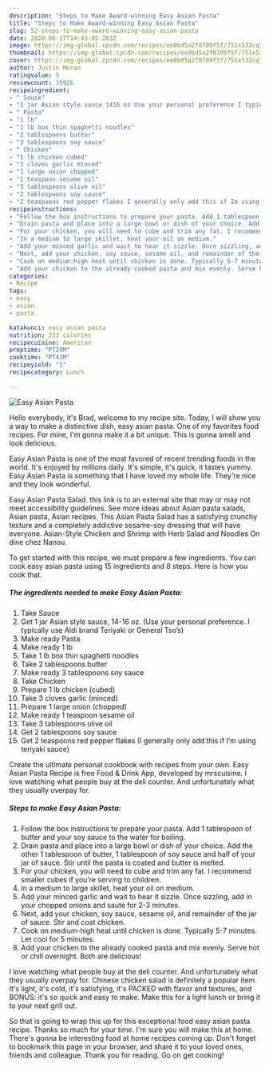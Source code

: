 ```yaml
---
description: "Steps to Make Award-winning Easy Asian Pasta"
title: "Steps to Make Award-winning Easy Asian Pasta"
slug: 52-steps-to-make-award-winning-easy-asian-pasta
date: 2020-06-17T14:43:05.283Z
image: https://img-global.cpcdn.com/recipes/ee8bd5a2f8709f5f/751x532cq70/easy-asian-pasta-recipe-main-photo.jpg
thumbnail: https://img-global.cpcdn.com/recipes/ee8bd5a2f8709f5f/751x532cq70/easy-asian-pasta-recipe-main-photo.jpg
cover: https://img-global.cpcdn.com/recipes/ee8bd5a2f8709f5f/751x532cq70/easy-asian-pasta-recipe-main-photo.jpg
author: Justin Moran
ratingvalue: 5
reviewcount: 39926
recipeingredient:
- " Sauce"
- "1 jar Asian style sauce 1416 oz Use your personal preference I typically use Aldi brand Teriyaki or General Tsos"
- " Pasta"
- "1 lb"
- "1 lb box thin spaghetti noodles"
- "2 tablespoons butter"
- "3 tablespoons soy sauce"
- " Chicken"
- "1 lb chicken cubed"
- "3 cloves garlic minced"
- "1 large onion chopped"
- "1 teaspoon sesame oil"
- "3 tablespoons olive oil"
- "2 tablespoons soy sauce"
- "2 teaspoons red pepper flakes I generally only add this if Im using teriyaki sauce"
recipeinstructions:
- "Follow the box instructions to prepare your pasta. Add 1 tablespoon of butter and your soy sauce to the water for boiling."
- "Drain pasta and place into a large bowl or dish of your choice. Add the other 1 tablespoon of butter, 1 tablespoon of soy sauce and half of your jar of sauce. Stir until the pasta is coated and butter is melted."
- "For your chicken, you will need to cube and trim any fat. I recommend smaller cubes if you’re serving to children."
- "In a medium to large skillet, heat your oil on medium."
- "Add your minced garlic and wait to hear it sizzle. Once sizzling, add in your chopped onions and sauté for 2-3 minutes."
- "Next, add your chicken, soy sauce, sesame oil, and remainder of the jar of sauce. Stir and coat chicken."
- "Cook on medium-high heat until chicken is done. Typically 5-7 minutes. Let cool for 5 minutes."
- "Add your chicken to the already cooked pasta and mix evenly. Serve hot or chill overnight. Both are delicious!"
categories:
- Recipe
tags:
- easy
- asian
- pasta

katakunci: easy asian pasta 
nutrition: 233 calories
recipecuisine: American
preptime: "PT29M"
cooktime: "PT43M"
recipeyield: "1"
recipecategory: Lunch

---
```



![Easy Asian Pasta](https://img-global.cpcdn.com/recipes/ee8bd5a2f8709f5f/751x532cq70/easy-asian-pasta-recipe-main-photo.jpg)

Hello everybody, it's Brad, welcome to my recipe site. Today, I will show you a way to make a distinctive dish, easy asian pasta. One of my favorites food recipes. For mine, I'm gonna make it a bit unique. This is gonna smell and look delicious.

Easy Asian Pasta is one of the most favored of recent trending foods in the world. It's enjoyed by millions daily. It's simple, it's quick, it tastes yummy. Easy Asian Pasta is something that I have loved my whole life. They're nice and they look wonderful.

Easy Asian Pasta Salad. this link is to an external site that may or may not meet accessibility guidelines. See more ideas about Asian pasta salads, Asian pasta, Asian recipes. This Asian Pasta Salad has a satisfying crunchy texture and a completely addictive sesame-soy dressing that will have everyone. Asian-Style Chicken and Shrimp with Herb Salad and Noodles On dine chez Nanou.


To get started with this recipe, we must prepare a few ingredients. You can cook easy asian pasta using 15 ingredients and 8 steps. Here is how you cook that.

<!--inarticleads1-->

##### The ingredients needed to make Easy Asian Pasta:

1. Take  Sauce
1. Get 1 jar Asian style sauce, 14-16 oz. (Use your personal preference. I typically use Aldi brand Teriyaki or General Tso’s)
1. Make ready  Pasta
1. Make ready 1 lb
1. Take 1 lb box thin spaghetti noodles
1. Take 2 tablespoons butter
1. Make ready 3 tablespoons soy sauce
1. Take  Chicken
1. Prepare 1 lb chicken (cubed)
1. Take 3 cloves garlic (minced)
1. Prepare 1 large onion (chopped)
1. Make ready 1 teaspoon sesame oil
1. Take 3 tablespoons olive oil
1. Get 2 tablespoons soy sauce
1. Get 2 teaspoons red pepper flakes (I generally only add this if I’m using teriyaki sauce)


Create the ultimate personal cookbook with recipes from your own. Easy Asian Pasta Recipe is free Food &amp; Drink App, developed by mrscuisine. I love watching what people buy at the deli counter. And unfortunately what they usually overpay for. 

<!--inarticleads2-->

##### Steps to make Easy Asian Pasta:

1. Follow the box instructions to prepare your pasta. Add 1 tablespoon of butter and your soy sauce to the water for boiling.
1. Drain pasta and place into a large bowl or dish of your choice. Add the other 1 tablespoon of butter, 1 tablespoon of soy sauce and half of your jar of sauce. Stir until the pasta is coated and butter is melted.
1. For your chicken, you will need to cube and trim any fat. I recommend smaller cubes if you’re serving to children.
1. In a medium to large skillet, heat your oil on medium.
1. Add your minced garlic and wait to hear it sizzle. Once sizzling, add in your chopped onions and sauté for 2-3 minutes.
1. Next, add your chicken, soy sauce, sesame oil, and remainder of the jar of sauce. Stir and coat chicken.
1. Cook on medium-high heat until chicken is done. Typically 5-7 minutes. Let cool for 5 minutes.
1. Add your chicken to the already cooked pasta and mix evenly. Serve hot or chill overnight. Both are delicious!


I love watching what people buy at the deli counter. And unfortunately what they usually overpay for. Chinese chicken salad is definitely a popular item. It&#39;s light, it&#39;s cold, it&#39;s satisfying, it&#39;s PACKED with flavor and textures, and BONUS: it&#39;s so quick and easy to make. Make this for a light lunch or bring it to your next grill out. 

So that is going to wrap this up for this exceptional food easy asian pasta recipe. Thanks so much for your time. I'm sure you will make this at home. There's gonna be interesting food at home recipes coming up. Don't forget to bookmark this page in your browser, and share it to your loved ones, friends and colleague. Thank you for reading. Go on get cooking!
